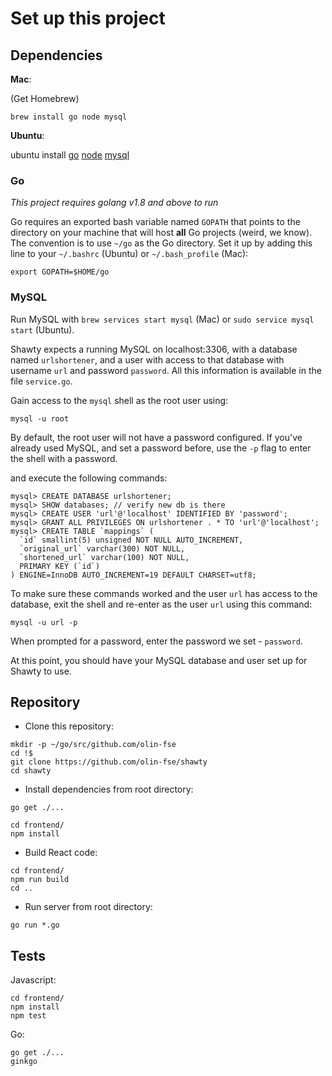 # Set up this project

## Dependencies

**Mac**:

(Get Homebrew)

```
brew install go node mysql
```

**Ubuntu**:

ubuntu install [go](http://www.hostingadvice.com/how-to/install-golang-on-ubuntu/) [node](http://www.hostingadvice.com/how-to/install-nodejs-ubuntu-14-04/) [mysql](https://support.rackspace.com/how-to/installing-mysql-server-on-ubuntu/)

### Go

*This project requires golang v1.8 and above to run*

Go requires an exported bash variable named `GOPATH` that points to the directory on your machine that will host **all** Go projects (weird, we know). The convention is to use `~/go` as the Go directory. Set it up by adding this line to your `~/.bashrc` (Ubuntu) or `~/.bash_profile` (Mac):

```
export GOPATH=$HOME/go
```

### MySQL

Run MySQL with `brew services start mysql` (Mac) or `sudo service mysql start` (Ubuntu).

Shawty expects a running MySQL on localhost:3306, with a database named `urlshortener`, and a user with access to that database with username `url` and password `password`. All this information is available in the file `service.go`.

Gain access to the `mysql` shell as the root user using:

```
mysql -u root
```

By default, the root user will not have a password configured. If you've already used MySQL, and set a password before, use the `-p` flag to enter the shell with a password. 

and execute the following commands:

```
mysql> CREATE DATABASE urlshortener;
mysql> SHOW databases; // verify new db is there
mysql> CREATE USER 'url'@'localhost' IDENTIFIED BY 'password';
mysql> GRANT ALL PRIVILEGES ON urlshortener . * TO 'url'@'localhost';
mysql> CREATE TABLE `mappings` (
  `id` smallint(5) unsigned NOT NULL AUTO_INCREMENT,
  `original_url` varchar(300) NOT NULL,
  `shortened_url` varchar(100) NOT NULL,
  PRIMARY KEY (`id`)
) ENGINE=InnoDB AUTO_INCREMENT=19 DEFAULT CHARSET=utf8;
```

To make sure these commands worked and the user `url` has access to the database, exit the shell and re-enter as the user `url` using this command:

```
mysql -u url -p
```

When prompted for a password, enter the password we set - `password`.

At this point, you should have your MySQL database and user set up for Shawty to use.

## Repository


- Clone this repository:

```
mkdir -p ~/go/src/github.com/olin-fse
cd !$
git clone https://github.com/olin-fse/shawty
cd shawty
```

- Install dependencies from root directory:

```
go get ./...

cd frontend/
npm install
```

- Build React code:

```
cd frontend/
npm run build
cd ..
```

- Run server from root directory:

```
go run *.go
```

## Tests

Javascript:

```
cd frontend/
npm install
npm test
```

Go:

```
go get ./...
ginkgo
```
